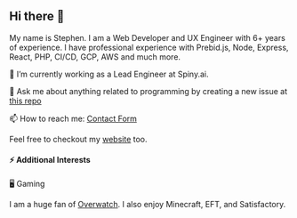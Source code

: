 

## Hi there 👋
 My name is Stephen. I am a Web Developer and UX Engineer with 6+ years of experience. I have professional experience with Prebid.js, Node, Express, React, PHP, CI/CD, GCP, AWS and much more. 

🔭 I’m currently working as a Lead Engineer at Spiny.ai.

💬 Ask me about anything related to programming by creating a new issue at [this repo](https://github.com/stemsmit/stemsmit/issues?q=is%3Aissue+is%3Aopen+sort%3Aupdated-desc)

📫 How to reach me: [Contact Form](https://airtable.com/shr0vo6r61V1xrweC)

Feel free to checkout my [website](https://ssmith.io) too.

#### ⚡ Additional Interests

🖥 Gaming

I am a huge fan of [Overwatch](https://playoverwatch.com/en-us/). I also enjoy Minecraft, EFT, and Satisfactory.

<!-- 🚀 Investing -->

<!-- Investing is a more recent interest I've taken up only in the past few years have I been able to try it out and I think I'm getting better at it. One thing I've learned is to go with [Webull](https://act.webull.com/v/hRHppUAgijjI/0am/) over [Robinhood](http://join.robinhood.com/stephes769) for it's extended hours trading(4am-7pm@free vs 9am-6pm@$5/mo). -->

<!-- [![GitHub Status](https://github-readme-stats.vercel.app/api?username=stemsmit&&show_icons=true)](https://ssmith.io) -->

